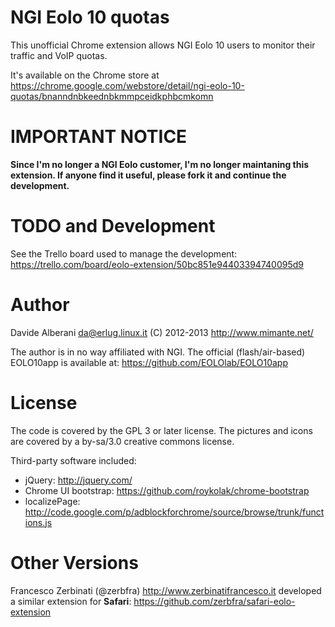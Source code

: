 NGI Eolo 10 quotas
==================

This unofficial Chrome extension allows NGI Eolo 10 users to monitor their traffic and VoIP quotas.

It's available on the Chrome store at https://chrome.google.com/webstore/detail/ngi-eolo-10-quotas/bnanndnbkeednbkmmpceidkphbcmkomn

IMPORTANT NOTICE
================

**Since I'm no longer a NGI Eolo customer, I'm no longer maintaning this extension.  If anyone find it useful, please fork it and continue the development.**


TODO and Development
====================

See the Trello board used to manage the development: https://trello.com/board/eolo-extension/50bc851e94403394740095d9


Author
======

Davide Alberani <da@erlug.linux.it> (C) 2012-2013
http://www.mimante.net/

The author is in no way affiliated with NGI.
The official (flash/air-based) EOLO10app is available at: https://github.com/EOLOlab/EOLO10app


License
=======

The code is covered by the GPL 3 or later license.
The pictures and icons are covered by a by-sa/3.0 creative commons license.

Third-party software included:
  - jQuery: http://jquery.com/
  - Chrome UI bootstrap: https://github.com/roykolak/chrome-bootstrap
  - localizePage: http://code.google.com/p/adblockforchrome/source/browse/trunk/functions.js


Other Versions
==============

Francesco Zerbinati (@zerbfra) http://www.zerbinatifrancesco.it developed a similar extension for **Safari**: https://github.com/zerbfra/safari-eolo-extension

